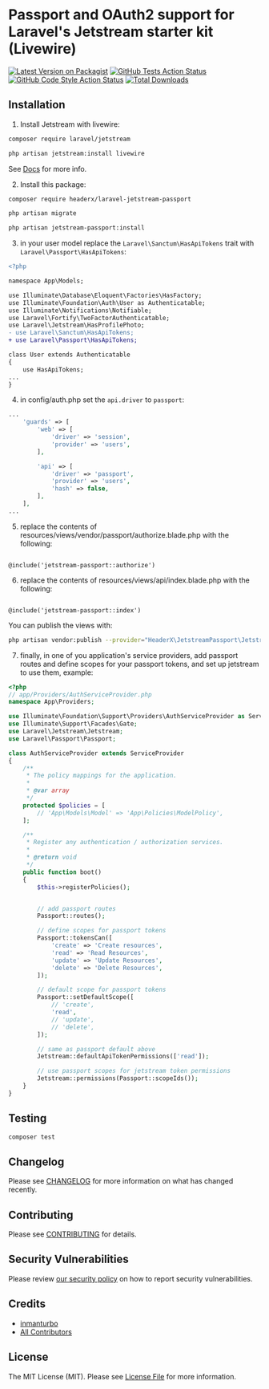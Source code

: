 # Passport and OAuth2 support for Laravel's Jetstream starter kit (Livewire)

[![Latest Version on Packagist](https://img.shields.io/packagist/v/headerx/laravel-jetstream-passport.svg?style=flat-square)](https://packagist.org/packages/headerx/laravel-jetstream-passport)
[![GitHub Tests Action Status](https://img.shields.io/github/workflow/status/headerx/laravel-jetstream-passport/run-tests?label=tests)](https://github.com/headerx/laravel-jetstream-passport/actions?query=workflow%3Arun-tests+branch%3Amain)
[![GitHub Code Style Action Status](https://img.shields.io/github/workflow/status/headerx/laravel-jetstream-passport/Check%20&%20fix%20styling?label=code%20style)](https://github.com/headerx/laravel-jetstream-passport/actions?query=workflow%3A"Check+%26+fix+styling"+branch%3Amain)
[![Total Downloads](https://img.shields.io/packagist/dt/headerx/laravel-jetstream-passport.svg?style=flat-square)](https://packagist.org/packages/headerx/laravel-jetstream-passport)

## Installation

1. Install Jetstream with livewire:

```bash
composer require laravel/jetstream
```

```bash
php artisan jetstream:install livewire
```
See [Docs](https://jetstream.laravel.com/2.x/installation.html) for more info.

2. Install this package:


```bash
composer require headerx/laravel-jetstream-passport
```

```bash
php artisan migrate
```

```bash
php artisan jetstream-passport:install
```

3. in your user model replace the  `Laravel\Sanctum\HasApiTokens` trait with `Laravel\Passport\HasApiTokens`:
   
```diff
<?php

namespace App\Models;

use Illuminate\Database\Eloquent\Factories\HasFactory;
use Illuminate\Foundation\Auth\User as Authenticatable;
use Illuminate\Notifications\Notifiable;
use Laravel\Fortify\TwoFactorAuthenticatable;
use Laravel\Jetstream\HasProfilePhoto;
- use Laravel\Sanctum\HasApiTokens;
+ use Laravel\Passport\HasApiTokens;

class User extends Authenticatable
{
    use HasApiTokens;
...
}

```

4. in config/auth.php set the `api.driver` to `passport`:

```php
...
    'guards' => [
        'web' => [
            'driver' => 'session',
            'provider' => 'users',
        ],

        'api' => [
            'driver' => 'passport',
            'provider' => 'users',
            'hash' => false,
        ],
    ],
...
```

5. replace the contents of resources/views/vendor/passport/authorize.blade.php with the following:

```blade

@include('jetstream-passport::authorize')

```

6. replace the contents of resources/views/api/index.blade.php with the following:

```blade

@include('jetstream-passport::index')

```

You can publish the views with:
```bash
php artisan vendor:publish --provider="HeaderX\JetstreamPassport\JetstreamPassportServiceProvider" --tag="jetstream-passport-views"
```


7. finally, in one of you application's service providers, add passport routes and define scopes for your passport tokens, and set up jetstream to use them, example:

```php
<?php
// app/Providers/AuthServiceProvider.php
namespace App\Providers;

use Illuminate\Foundation\Support\Providers\AuthServiceProvider as ServiceProvider;
use Illuminate\Support\Facades\Gate;
use Laravel\Jetstream\Jetstream;
use Laravel\Passport\Passport;

class AuthServiceProvider extends ServiceProvider
{
    /**
     * The policy mappings for the application.
     *
     * @var array
     */
    protected $policies = [
        // 'App\Models\Model' => 'App\Policies\ModelPolicy',
    ];

    /**
     * Register any authentication / authorization services.
     *
     * @return void
     */
    public function boot()
    {
        $this->registerPolicies();


        // add passport routes
        Passport::routes(); 

        // define scopes for passport tokens
        Passport::tokensCan([
            'create' => 'Create resources',
            'read' => 'Read Resources',
            'update' => 'Update Resources',
            'delete' => 'Delete Resources',
        ]);

        // default scope for passport tokens
        Passport::setDefaultScope([
            // 'create',
            'read',
            // 'update',
            // 'delete',
        ]);

        // same as passport default above
        Jetstream::defaultApiTokenPermissions(['read']);

        // use passport scopes for jetstream token permissions
        Jetstream::permissions(Passport::scopeIds());
    }
}
```



## Testing

```bash
composer test
```

## Changelog

Please see [CHANGELOG](CHANGELOG.md) for more information on what has changed recently.

## Contributing

Please see [CONTRIBUTING](.github/CONTRIBUTING.md) for details.

## Security Vulnerabilities

Please review [our security policy](../../security/policy) on how to report security vulnerabilities.

## Credits

- [inmanturbo](https://github.com/inmanturbo)
- [All Contributors](../../contributors)

## License

The MIT License (MIT). Please see [License File](LICENSE.md) for more information.
